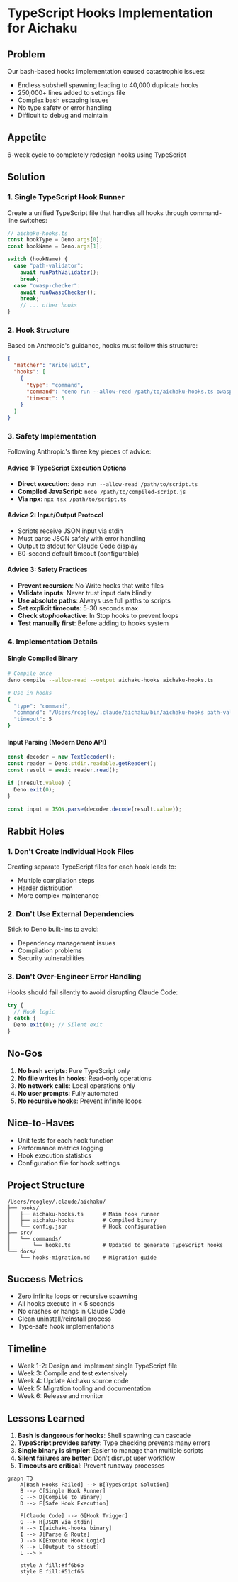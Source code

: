 # TypeScript Hooks Implementation for Aichaku

## Problem

Our bash-based hooks implementation caused catastrophic issues:

- Endless subshell spawning leading to 40,000 duplicate hooks
- 250,000+ lines added to settings file
- Complex bash escaping issues
- No type safety or error handling
- Difficult to debug and maintain

## Appetite

6-week cycle to completely redesign hooks using TypeScript

## Solution

### 1. Single TypeScript Hook Runner

Create a unified TypeScript file that handles all hooks through command-line
switches:

```typescript
// aichaku-hooks.ts
const hookType = Deno.args[0];
const hookName = Deno.args[1];

switch (hookName) {
  case "path-validator":
    await runPathValidator();
    break;
  case "owasp-checker":
    await runOwaspChecker();
    break;
    // ... other hooks
}
```

### 2. Hook Structure

Based on Anthropic's guidance, hooks must follow this structure:

```json
{
  "matcher": "Write|Edit",
  "hooks": [
    {
      "type": "command",
      "command": "deno run --allow-read /path/to/aichaku-hooks.ts owasp-checker",
      "timeout": 5
    }
  ]
}
```

### 3. Safety Implementation

Following Anthropic's three key pieces of advice:

#### Advice 1: TypeScript Execution Options

- **Direct execution**: `deno run --allow-read /path/to/script.ts`
- **Compiled JavaScript**: `node /path/to/compiled-script.js`
- **Via npx**: `npx tsx /path/to/script.ts`

#### Advice 2: Input/Output Protocol

- Scripts receive JSON input via stdin
- Must parse JSON safely with error handling
- Output to stdout for Claude Code display
- 60-second default timeout (configurable)

#### Advice 3: Safety Practices

- **Prevent recursion**: No Write hooks that write files
- **Validate inputs**: Never trust input data blindly
- **Use absolute paths**: Always use full paths to scripts
- **Set explicit timeouts**: 5-30 seconds max
- **Check stop*hook*active**: In Stop hooks to prevent loops
- **Test manually first**: Before adding to hooks system

### 4. Implementation Details

#### Single Compiled Binary

```bash
# Compile once
deno compile --allow-read --output aichaku-hooks aichaku-hooks.ts

# Use in hooks
{
  "type": "command",
  "command": "/Users/rcogley/.claude/aichaku/bin/aichaku-hooks path-validator",
  "timeout": 5
}
```

#### Input Parsing (Modern Deno API)

```typescript
const decoder = new TextDecoder();
const reader = Deno.stdin.readable.getReader();
const result = await reader.read();

if (!result.value) {
  Deno.exit(0);
}

const input = JSON.parse(decoder.decode(result.value));
```

## Rabbit Holes

### 1. Don't Create Individual Hook Files

Creating separate TypeScript files for each hook leads to:

- Multiple compilation steps
- Harder distribution
- More complex maintenance

### 2. Don't Use External Dependencies

Stick to Deno built-ins to avoid:

- Dependency management issues
- Compilation problems
- Security vulnerabilities

### 3. Don't Over-Engineer Error Handling

Hooks should fail silently to avoid disrupting Claude Code:

```typescript
try {
  // Hook logic
} catch {
  Deno.exit(0); // Silent exit
}
```

## No-Gos

1. **No bash scripts**: Pure TypeScript only
2. **No file writes in hooks**: Read-only operations
3. **No network calls**: Local operations only
4. **No user prompts**: Fully automated
5. **No recursive hooks**: Prevent infinite loops

## Nice-to-Haves

- Unit tests for each hook function
- Performance metrics logging
- Hook execution statistics
- Configuration file for hook settings

## Project Structure

```
/Users/rcogley/.claude/aichaku/
├── hooks/
│   ├── aichaku-hooks.ts      # Main hook runner
│   ├── aichaku-hooks         # Compiled binary
│   └── config.json           # Hook configuration
├── src/
│   └── commands/
│       └── hooks.ts          # Updated to generate TypeScript hooks
└── docs/
    └── hooks-migration.md    # Migration guide
```

## Success Metrics

- Zero infinite loops or recursive spawning
- All hooks execute in < 5 seconds
- No crashes or hangs in Claude Code
- Clean uninstall/reinstall process
- Type-safe hook implementations

## Timeline

- Week 1-2: Design and implement single TypeScript file
- Week 3: Compile and test extensively
- Week 4: Update Aichaku source code
- Week 5: Migration tooling and documentation
- Week 6: Release and monitor

## Lessons Learned

1. **Bash is dangerous for hooks**: Shell spawning can cascade
2. **TypeScript provides safety**: Type checking prevents many errors
3. **Single binary is simpler**: Easier to manage than multiple scripts
4. **Silent failures are better**: Don't disrupt user workflow
5. **Timeouts are critical**: Prevent runaway processes

```mermaid
graph TD
    A[Bash Hooks Failed] --> B[TypeScript Solution]
    B --> C[Single Hook Runner]
    C --> D[Compile to Binary]
    D --> E[Safe Hook Execution]

    F[Claude Code] --> G[Hook Trigger]
    G --> H[JSON via stdin]
    H --> I[aichaku-hooks binary]
    I --> J[Parse & Route]
    J --> K[Execute Hook Logic]
    K --> L[Output to stdout]
    L --> F

    style A fill:#ff6b6b
    style E fill:#51cf66
```
